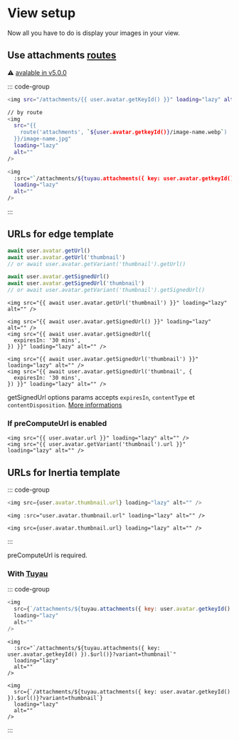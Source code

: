 # View setup

Now all you have to do is display your images in your view.

## Use attachments [routes](/guide/basic_usage/route-setup)

⚠️ [avalable in v5.0.0](/changelog#_5-0-0)

::: code-group
```sh [edge]
<img src="/attachments/{{ user.avatar.getKeyId() }}" loading="lazy" alt="" />

// by route
<img 
  src="{{ 
    route('attachments', `${user.avatar.getkeyId()}/image-name.webp`) 
  }}/image-name.jpg"
  loading="lazy"
  alt=""
/>
```
```sh [Tuyau]
<img
  :src="`/attachments/${tuyau.attachments({ key: user.avatar.getkeyId() }).$url()}`"
  loading="lazy"
  alt=""
/>
```
:::


## URLs for edge template

```ts
await user.avatar.getUrl()
await user.avatar.getUrl('thumbnail')
// or await user.avatar.getVariant('thumbnail').getUrl()

await user.avatar.getSignedUrl()
await user.avatar.getSignedUrl('thumbnail')
// or await user.avatar.getVariant('thumbnail').getSignedUrl()
```

```edge
<img src="{{ await user.avatar.getUrl('thumbnail') }}" loading="lazy" alt="" />

<img src="{{ await user.avatar.getSignedUrl() }}" loading="lazy" alt="" />
<img src="{{ await user.avatar.getSignedUrl({
  expiresIn: '30 mins',
}) }}" loading="lazy" alt="" />

<img src="{{ await user.avatar.getSignedUrl('thumbnail') }}" loading="lazy" alt="" />
<img src="{{ await user.avatar.getSignedUrl('thumbnail', {
  expiresIn: '30 mins',
}) }}" loading="lazy" alt="" />
```

getSignedUrl options params accepts `expiresIn`, `contentType` et `contentDisposition`. [More informations](https://flydrive.dev/docs/disk_api#getsignedurl)

### If preComputeUrl is enabled

```edge
<img src="{{ user.avatar.url }}" loading="lazy" alt="" />
<img src="{{ user.avatar.getVariant('thumbnail').url }}" loading="lazy" alt="" />
```


## URLs for Inertia template

::: code-group
```js [react]
<img src={user.avatar.thumbnail.url} loading="lazy" alt="" />
```

```vue
<img :src="user.avatar.thumbnail.url" loading="lazy" alt="" />
```

```svelte
<img src={user.avatar.thumbnail.url} loading="lazy" alt="" />
```
:::

preComputeUrl is required.

### With [Tuyau](https://tuyau.julr.dev)

::: code-group
```js [react]
<img
  src={`/attachments/${tuyau.attachments({ key: user.avatar.getkeyId() }).$url()}?variant=thumbnail`}
  loading="lazy"
  alt=""
/>
```

```vue
<img
  :src="`/attachments/${tuyau.attachments({ key: user.avatar.getkeyId() }).$url()}?variant=thumbnail`"
  loading="lazy"
  alt=""
/>
```

```svelte
<img
  src={`/attachments/${tuyau.attachments({ key: user.avatar.getkeyId() }).$url()}?variant=thumbnail`}
  loading="lazy"
  alt=""
/>
```
:::